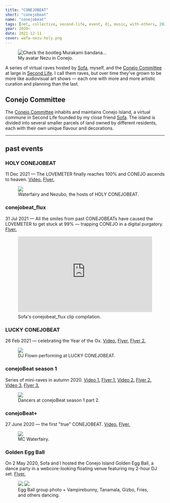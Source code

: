 ```yaml
---
title: "CONEJOBEAT"
short: "conejobeat"
name: "conejobeat"
tags: [net, collective, second-life, event, dj, music, with-others, 2020, 2021, ongoing]
year: 2020–
date: 2021-12-11
cover: wafa-nezu-holy.png
---
```


<figure class="float right">
  <img src="{{ site.baseurl }}/assets/img/nezdrain.png" title="Check the bootleg Murakami bandana...">
  <figcaption>
    My avatar Nezu in Conejo.
  </figcaption>
</figure>

A series of virtual raves hosted by [Sofa](http://yogurt200.com), myself, and the [Conejo Committee](http://casaconejo.neocities.org) at large in [Second Life](https://secondlife.com/). I call them raves, but over time they've grown to be more like audiovisual art shows — each one with more and more artistic curation and planning than the last.

## Conejo Committee

The [Conejo Committee](http://casaconejo.neocities.org) inhabits and maintains Conejo Island, a virtual commune in Second Life founded by my close friend [Sofa](http://yogurt200.com). The island is divided into several smaller parcels of land owned by different residents, each with their own unique flavour and decorations.

* * *

<h2 style="margin-bottom: .5em;">past events</h2>

### HOLY CONEJOBEAT

11 Dec 2021 — The LOVEMETER finally reaches 100% and CONEJO ascends to heaven. [Video.](https://www.youtube.com/watch?v=pl7kV1BxbaI) [Flyer.](/assets/img/holy-flyer.png)
<figure>
  <img src="{{ site.baseurl }}/assets/img/wafa-nezu-holy.png">
  <figcaption>
    Waterfairy and Nezubo, the hosts of HOLY CONEJOBEAT.
  </figcaption>
</figure>


### conejobeat_flux

31 Jul 2021 — All the smiles from past CONEJOBEATs have caused the LOVEMETER to get stuck at 99% — trapping CONEJO in a digital purgatory. [Flyer.](/assets/img/flux-flyer.png)
<figure>
  <div style="position:relative;padding-top:56.25%;margin-bottom:7px;">
    <iframe src="https://www.youtube.com/embed/8RUM_qN37Dw" frameborder="0" allowfullscreen
      style="position:absolute;top:0;left:0;width:100%;height:100%;"></iframe>
  </div>
  <figcaption>
    Sofa's conejobeat_flux clip compilation.
  </figcaption>
</figure>

### LUCKY CONEJOBEAT

26 Feb 2021 — celebrating the Year of the Ox. [Video.](https://www.youtube.com/watch?v=EKG9sqh2Hdc) [Flyer.](/assets/img/lucky-flyer.png) [Flyer 2.](/assets/gif/cbpromo.gif)
<figure>
  <img src="{{ site.baseurl }}/assets/img/lcb.png">
  <figcaption>
    DJ Flown performing at LUCKY CONEJOBEAT.
  </figcaption>
</figure>

### conejoBeat season 1

Series of mini-raves in autumn 2020. [Video 1.](https://www.youtube.com/watch?v=WpuHPxYSBKI) [Flyer 1.](/assets/img/cbs1p1.png) [Video 2.](https://www.youtube.com/watch?v=zYAnmWcMXf0) [Flyer 2.](/assets/img/cbs1p2.png) [Video 3.](https://www.youtube.com/watch?v=cfFRtv5Fz00) [Flyer 3.](/assets/img/cbs1p3.png)

<figure>
  <img src="{{ site.baseurl }}/assets/img/cbs1-dancers.png">
  <figcaption>
    Dancers at conejoBeat season 1 part 2.
  </figcaption>
</figure>

### conejoBeat+

27 June 2020 — the first "true" CONEJOBEAT. [Video.](https://www.youtube.com/watch?v=2z4e9N0mBq0) [Flyer.](/assets/img/plus-flyer.png)

<figure>
  <img src="{{ site.baseurl }}/assets/img/wafamc.png">
  <figcaption>
    MC Waterfairy.
  </figcaption>
</figure>

### Golden Egg Ball

On 2 May 2020, Sofa and I hosted the Conejo Island Golden Egg Ball, a dance party in a webcore-looking floating venue featuring my 2-hour DJ set. [Flyer.](/assets/img/eggball.jpg)

<figure>
  <div class="img2">
    <img src="{{ site.baseurl }}/assets/img/conejo2.jpg">
    <img src="{{ site.baseurl }}/assets/img/conejo1.jpg">
  </div>
  <figcaption>
    Egg Ball group photo + Vampirebunny, Tanamala, Gizbo, Fries, and others dancing.
  </figcaption>
</figure>